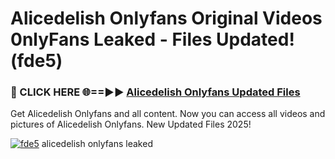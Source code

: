 # Alicedelish Onlyfans Original Videos 0nlyFans Leaked - Files Updated! (fde5)

<h3>🔴 CLICK HERE 🌐==►► <a href="https://tinyurl.com/x26r9saj" rel="nofollow">Alicedelish Onlyfans Updated Files</a></h3>

Get Alicedelish Onlyfans and all content. Now you can access all videos and pictures of Alicedelish Onlyfans. New Updated Files 2025!

[![fde5](https://i.imgur.com/LkgZPqh.gif)](https://tinyurl.com/x26r9saj)
alicedelish onlyfans leaked